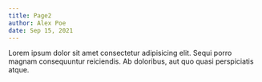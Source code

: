 ```yaml
---
title: Page2
author: Alex Poe
date: Sep 15, 2021
---
```


Lorem ipsum dolor sit amet consectetur adipisicing elit. Sequi porro magnam consequuntur reiciendis. Ab doloribus, aut quo quasi perspiciatis atque.